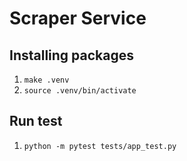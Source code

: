 # Scraper Service

## Installing packages
1. `make .venv`
2. `source .venv/bin/activate`

## Run test
1. `python -m pytest tests/app_test.py`